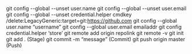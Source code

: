 git config --global --unset user.name
git config --global --unset user.email
git config --global --unset credential.helper
cmdkey /delete:LegacyGeneric:target=git:https://github.com
git config --global user.name “username”
git config --global user.email emailaddr
git config  credential.helper ‘store’
git remote add origin repolink
git remote -v
git init 
git add .   (Stage)
git commit -m “message”  (Commit)
git push origin master  (Push)